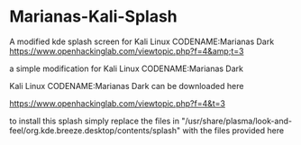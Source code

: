 # Marianas-Kali-Splash
A modified kde splash screen for Kali Linux CODENAME:Marianas Dark    https://www.openhackinglab.com/viewtopic.php?f=4&amp;t=3 


a simple modification for Kali Linux CODENAME:Marianas Dark

Kali Linux CODENAME:Marianas Dark can be downloaded here  

https://www.openhackinglab.com/viewtopic.php?f=4&t=3


to install this splash simply replace the files in  "/usr/share/plasma/look-and-feel/org.kde.breeze.desktop/contents/splash"
with the files provided here

